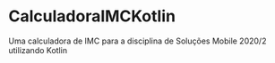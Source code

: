 # CalculadoraIMCKotlin
Uma calculadora de IMC para a disciplina de Soluções Mobile 2020/2 utilizando Kotlin
